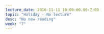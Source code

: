 ```yaml
---
lecture_date: 2016-11-11 10:00:00.00-7:00
topic: "Holiday - No lecture"
desc: "No new reading"
week: "7"
---
```

